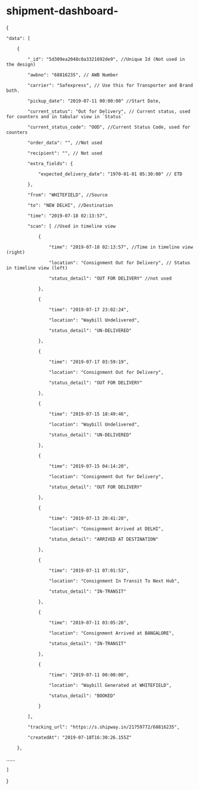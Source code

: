 # shipment-dashboard-

{

    "data": [

        {

            "_id": "5d309ea2048c0a3321692de9", //Unique Id (Not used in the design)

            "awbno": "68816235", // AWB Number

            "carrier": "Safexpress", // Use this for Transporter and Brand both.

            "pickup_date": "2019-07-11 00:00:00" //Start Date,

            "current_status": "Out for Delivery", // Current status, used for counters and in tabular view in `Status`

            "current_status_code": "OOD", //Current Status Code, used for counters

            "order_data": "", //Not used

            "recipient": "", // Not used

            "extra_fields": {

                "expected_delivery_date": "1970-01-01 05:30:00" // ETD

            },

            "from": "WHITEFIELD", //Source

            "to": "NEW DELHI", //Destination

            "time": "2019-07-18 02:13:57",

            "scan": [ //Used in timeline view

                {

                    "time": "2019-07-18 02:13:57", //Time in timeline view (right)

                    "location": "Consignment Out for Delivery", // Status in timeline view (left)

                    "status_detail": "OUT FOR DELIVERY" //not used

                },

                {

                    "time": "2019-07-17 23:02:24",

                    "location": "Waybill Undelivered",

                    "status_detail": "UN-DELIVERED"

                },

                {

                    "time": "2019-07-17 03:59:19",

                    "location": "Consignment Out for Delivery",

                    "status_detail": "OUT FOR DELIVERY"

                },

                {

                    "time": "2019-07-15 18:49:46",

                    "location": "Waybill Undelivered",

                    "status_detail": "UN-DELIVERED"

                },

                {

                    "time": "2019-07-15 04:14:20",

                    "location": "Consignment Out for Delivery",

                    "status_detail": "OUT FOR DELIVERY"

                },

                {

                    "time": "2019-07-13 20:41:28",

                    "location": "Consignment Arrived at DELHI",

                    "status_detail": "ARRIVED AT DESTINATION"

                },

                {

                    "time": "2019-07-11 07:01:53",

                    "location": "Consignment In Transit To Next Hub",

                    "status_detail": "IN-TRANSIT"

                },

                {

                    "time": "2019-07-11 03:05:26",

                    "location": "Consignment Arrived at BANGALORE",

                    "status_detail": "IN-TRANSIT"

                },

                {

                    "time": "2019-07-11 00:00:00",

                    "location": "Waybill Generated at WHITEFIELD",

                    "status_detail": "BOOKED"

                }

            ],

            "tracking_url": "https://s.shipway.in/21759772/68816235",

            "createdAt": "2019-07-18T16:30:26.155Z"

        },

……

    ]

}
